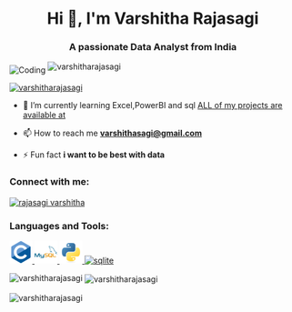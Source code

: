 <h1 align="center">Hi 👋, I'm Varshitha Rajasagi</h1>
<h3 align="center">A passionate Data Analyst from India</h3>
<img align="middle" alt="Coding" width="400" src="https://camo.githubusercontent.com/099f1944f9affa6be04cd09d40e7d01c03b1f4eb6aeca2148606bb0a4f572fab/68747470733a2f2f63646e2e6472696262626c652e636f6d2f75736572732f313331343437352f73637265656e73686f74732f333033313336382f6d652e676966"

<p align="left"> <img src="https://komarev.com/ghpvc/?username=varshitharajasagi&label=Profile%20views&color=0e75b6&style=flat" alt="varshitharajasagi" /> </p>

<p align="left"> <a href="https://github.com/ryo-ma/github-profile-trophy"><img src="https://github-profile-trophy.vercel.app/?username=varshitharajasagi" alt="varshitharajasagi" /></a> </p>

- 🔭 I’m currently learning Excel,PowerBI and sql [ALL of my projects are available at](https://github.com/VarshithaRajasagi/jupiter-notebook.git)

- 📫 How to reach me **varshithasagi@gmail.com**

- ⚡ Fun fact **i want to be best with data**

<h3 align="left">Connect with me:</h3>
<p align="left">
<a href="https://linkedin.com/in/rajasagi varshitha" target="blank"><img align="center" src="https://raw.githubusercontent.com/rahuldkjain/github-profile-readme-generator/master/src/images/icons/Social/linked-in-alt.svg" alt="rajasagi varshitha" height="30" width="40" /></a>
</p>

<h3 align="left">Languages and Tools:</h3>
<p align="left"> <a href="https://www.cprogramming.com/" target="_blank" rel="noreferrer"> <img src="https://raw.githubusercontent.com/devicons/devicon/master/icons/c/c-original.svg" alt="c" width="40" height="40"/> </a> <a href="https://www.mysql.com/" target="_blank" rel="noreferrer"> <img src="https://raw.githubusercontent.com/devicons/devicon/master/icons/mysql/mysql-original-wordmark.svg" alt="mysql" width="40" height="40"/> </a> <a href="https://www.python.org" target="_blank" rel="noreferrer"> <img src="https://raw.githubusercontent.com/devicons/devicon/master/icons/python/python-original.svg" alt="python" width="40" height="40"/> </a> <a href="https://www.sqlite.org/" target="_blank" rel="noreferrer"> <img src="https://www.vectorlogo.zone/logos/sqlite/sqlite-icon.svg" alt="sqlite" width="40" height="40"/> </a> </p>

<p><img align="left" src="https://github-readme-stats.vercel.app/api/top-langs?username=varshitharajasagi&show_icons=true&locale=en&layout=compact" alt="varshitharajasagi" /></p>

<p>&nbsp;<img align="center" src="https://github-readme-stats.vercel.app/api?username=varshitharajasagi&show_icons=true&locale=en" alt="varshitharajasagi" /></p>

<p><img align="center" src="https://github-readme-streak-stats.herokuapp.com/?user=varshitharajasagi&" alt="varshitharajasagi" /></p>
